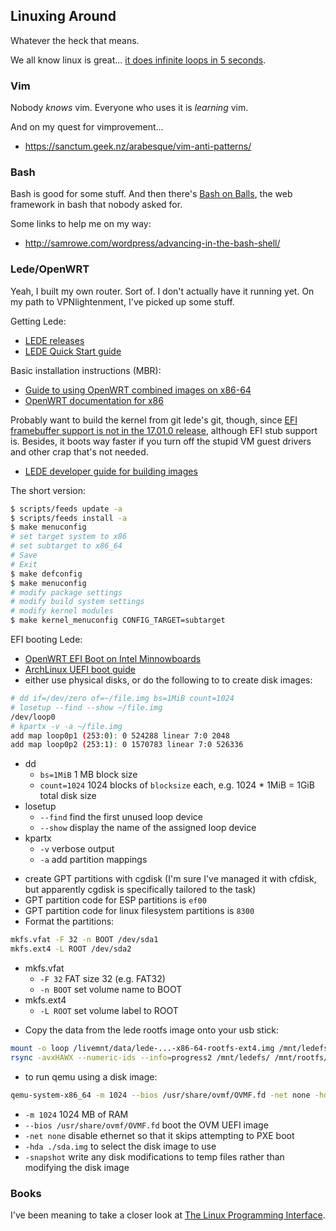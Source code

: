 ## Linuxing Around

Whatever the heck that means.

We all know linux is great... [it does infinite loops in 5 seconds](https://en.wikipedia.org/wiki/Portal:Linux/Selected_quote/4).

### Vim
Nobody *knows* vim.  Everyone who uses it is *learning* vim.

And on my quest for vimprovement...
* https://sanctum.geek.nz/arabesque/vim-anti-patterns/

### Bash
Bash is good for some stuff.  And then there's [Bash on Balls](https://github.com/jneen/balls), the web framework in bash that nobody asked for.

Some links to help me on my way:
* http://samrowe.com/wordpress/advancing-in-the-bash-shell/

### Lede/OpenWRT
Yeah, I built my own router.  Sort of.  I don't actually have it running yet.  On my path to VPNlightenment, I've picked up some stuff.

Getting Lede:
* [LEDE releases](https://downloads.lede-project.org/releases/)
* [LEDE Quick Start guide](https://lede-project.org/docs/guide-quick-start/start)

Basic installation instructions (MBR):
* [Guide to using OpenWRT combined images on x86-64](https://we.riseup.net/lackof/openwrt-on-x86-64#using-the-combined-images)
* [OpenWRT documentation for x86](https://wiki.openwrt.org/inbox/doc/openwrt_x86)

Probably want to build the kernel from git lede's git, though, since [EFI framebuffer support is not in the 17.01.0 release](http://www.mail-archive.com/lede-dev@lists.infradead.org/msg05989.html), although EFI stub support is.  Besides, it boots way faster if you turn off the stupid VM guest drivers and other crap that's not needed.
* [LEDE developer guide for building images](https://lede-project.org/docs/guide-developer/use-buildsystem)

The short version:
```bash
$ scripts/feeds update -a
$ scripts/feeds install -a
$ make menuconfig
# set target system to x86
# set subtarget to x86_64
# Save
# Exit
$ make defconfig
$ make menuconfig
# modify package settings
# modify build system settings
# modify kernel modules
$ make kernel_menuconfig CONFIG_TARGET=subtarget
```

EFI booting Lede:
* [OpenWRT EFI Boot on Intel Minnowboards](http://elinux.org/Minnowboard:MinnowMaxDistros#OpenWrt)
* [ArchLinux UEFI boot guide](https://wiki.archlinux.org/index.php/GNU_Parted#UEFI.2FGPT_examples)
* either use physical disks, or do the following to to create disk images:
```bash
# dd if=/dev/zero of=~/file.img bs=1MiB count=1024
# losetup --find --show ~/file.img
/dev/loop0
# kpartx -v -a ~/file.img
add map loop0p1 (253:0): 0 524288 linear 7:0 2048
add map loop0p2 (253:1): 0 1570783 linear 7:0 526336
```
  - dd
    + `bs=1MiB` 1 MB block size
    + `count=1024` 1024 blocks of `blocksize` each, e.g. 1024 * 1MiB = 1GiB total disk size
  - losetup
    + `--find` find the first unused loop device
    + `--show` display the name of the assigned loop device
  - kpartx
    + `-v` verbose output
    + `-a` add partition mappings
* create GPT partitions with cgdisk (I'm sure I've managed it with cfdisk, but apparently cgdisk is specifically tailored to the task)
* GPT partition code for ESP partitions is `ef00`
* GPT partition code for linux filesystem partitions is `8300`
* Format the partitions:
```bash
mkfs.vfat -F 32 -n BOOT /dev/sda1
mkfs.ext4 -L ROOT /dev/sda2
```
  - mkfs.vfat
    + `-F 32` FAT size 32 (e.g. FAT32)
    + `-n BOOT` set volume name to BOOT
  - mkfs.ext4
    + `-L ROOT` set volume label to ROOT
* Copy the data from the lede rootfs image onto your usb stick:
```bash
mount -o loop /livemnt/data/lede-...-x86-64-rootfs-ext4.img /mnt/ledefs
rsync -avxHAWX --numeric-ids --info=progress2 /mnt/ledefs/ /mnt/rootfs/
```
* to run qemu using a disk image:
```bash
qemu-system-x86_64 -m 1024 --bios /usr/share/ovmf/OVMF.fd -net none -hda ./sda.img -snapshot
```
  - `-m 1024` 1024 MB of RAM
  - `--bios /usr/share/ovmf/OVMF.fd` boot the OVM UEFI image
  - `-net none` disable ethernet so that it skips attempting to PXE boot
  - `-hda ./sda.img` to select the disk image to use
  - `-snapshot` write any disk modifications to temp files rather than modifying the disk image

### Books
I've been meaning to take a closer look at [The Linux Programming Interface](http://man7.org/tlpi/).
